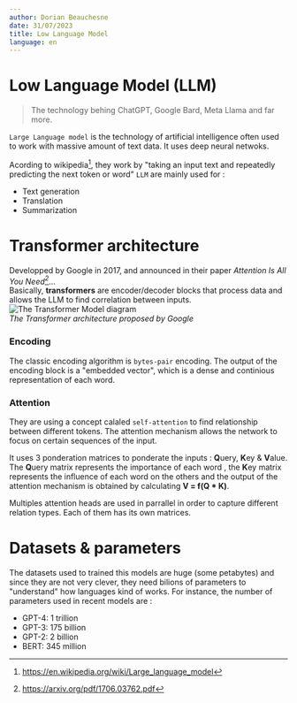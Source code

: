```yaml
---
author: Dorian Beauchesne
date: 31/07/2023
title: Low Language Model
language: en
---
```



# Low Language Model (LLM)
> The technology behing ChatGPT, Google Bard, Meta Llama and far more.

`Large Language model` is the technology of artificial intelligence often used to work with massive amount of text data. It uses deep neural netwoks. 


Acording to wikipedia[^1], they work by "taking an input text and repeatedly predicting the next token or word"
`LLM` are mainly used for : 
- Text generation
- Translation
- Summarization

# Transformer architecture
Developped by Google in 2017, and announced in their paper *Attention Is All You Need[^2]*...  
Basically, **transformers** are encoder/decoder blocks that process data and allows the LLM to find correlation between inputs.
![The Transformer Model diagram](https://machinelearningmastery.com/wp-content/uploads/2021/08/attention_research_1.png)  
*The Transformer architecture proposed by Google*

### Encoding
The classic encoding algorithm is `bytes-pair` encoding. The output of the encoding block is a "embedded vector", which is a dense and continious representation of each word.

### Attention
They are using a concept calaled `self-attention` to find relationship between different tokens. The attention mechanism allows the network to focus on certain sequences of the input.

It uses 3 ponderation matrices to ponderate the inputs : **Q**uery, **K**ey & **V**alue.  
The **Q**uery matrix represents the importance of each word , the **K**ey matrix represents the influence of each word on the others and the output of the attention mechanism is obtained by calculating **V = f(Q * K)**.

Multiples attention heads are used in parrallel in order to capture different relation types. Each of them has its own matrices.


# Datasets & parameters
The datasets used to trained this models are huge (some petabytes) and since they are not very clever, they need bilions of parameters to "understand" how languages kind of works. For instance, the number of parameters used in recent models are : 
- GPT-4: 1 trillion
- GPT-3: 175 billion
- GPT-2: 2 billion
- BERT: 345 million

[^1]: https://en.wikipedia.org/wiki/Large_language_model  
[^2]: https://arxiv.org/pdf/1706.03762.pdf
